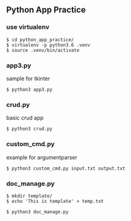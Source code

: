 ## Python App Practice

### use virtualenv

```
$ cd python_app_practice/
$ virtualenv -p python3.6 .venv
$ source .venv/bin/activate
```
### app3.py
sample for tkinter

```
$ python3 app3.py
```
### crud.py
basic crud app

```
$ python3 crud.py
```
### custom_cmd.py
example for argumentparser

```
$ python3 custom_cmd.py input.txt output.txt
```
### doc_manage.py

```
$ mkdir template/
$ echo 'This is template' > temp.txt

$ python3 doc_manage.py
```